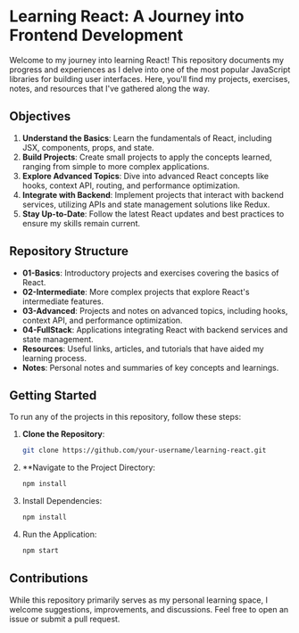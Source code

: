 # Learning React: A Journey into Frontend Development

Welcome to my journey into learning React! This repository documents my progress and experiences as I delve into one of the most popular JavaScript libraries for building user interfaces. Here, you'll find my projects, exercises, notes, and resources that I've gathered along the way.

## Objectives

1. **Understand the Basics**: Learn the fundamentals of React, including JSX, components, props, and state.
2. **Build Projects**: Create small projects to apply the concepts learned, ranging from simple to more complex applications.
3. **Explore Advanced Topics**: Dive into advanced React concepts like hooks, context API, routing, and performance optimization.
4. **Integrate with Backend**: Implement projects that interact with backend services, utilizing APIs and state management solutions like Redux.
5. **Stay Up-to-Date**: Follow the latest React updates and best practices to ensure my skills remain current.

## Repository Structure

- **01-Basics**: Introductory projects and exercises covering the basics of React.
- **02-Intermediate**: More complex projects that explore React's intermediate features.
- **03-Advanced**: Projects and notes on advanced topics, including hooks, context API, and performance optimization.
- **04-FullStack**: Applications integrating React with backend services and state management.
- **Resources**: Useful links, articles, and tutorials that have aided my learning process.
- **Notes**: Personal notes and summaries of key concepts and learnings.

## Getting Started

To run any of the projects in this repository, follow these steps:

1. **Clone the Repository**:
   ```bash
   git clone https://github.com/your-username/learning-react.git
2. **Navigate to the Project Directory:
   ```bash
   npm install
3. Install Dependencies:
   ```bash
   npm install
4. Run the Application:
   ```bash
   npm start

## Contributions

While this repository primarily serves as my personal learning space, I welcome suggestions, improvements, and discussions. Feel free to open an issue or submit a pull request.

